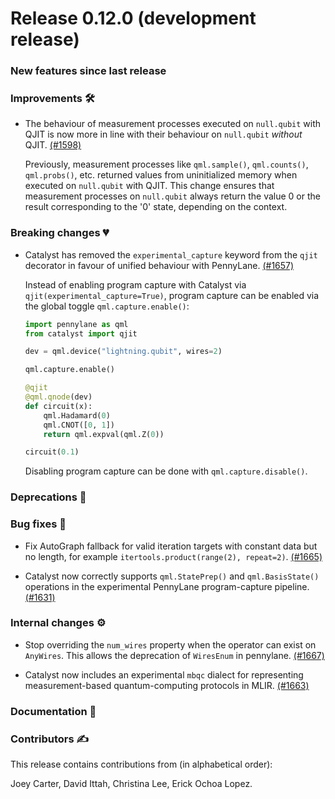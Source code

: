 # Release 0.12.0 (development release)

<h3>New features since last release</h3>

<h3>Improvements 🛠</h3>

* The behaviour of measurement processes executed on `null.qubit` with QJIT is now more in line with
  their behaviour on `null.qubit` *without* QJIT.
  [(#1598)](https://github.com/PennyLaneAI/catalyst/pull/1598)

  Previously, measurement processes like `qml.sample()`, `qml.counts()`, `qml.probs()`, etc.
  returned values from uninitialized memory when executed on `null.qubit` with QJIT. This change
  ensures that measurement processes on `null.qubit` always return the value 0 or the result
  corresponding to the '0' state, depending on the context.

<h3>Breaking changes 💔</h3>

* Catalyst has removed the `experimental_capture` keyword from the `qjit` decorator in favour of
  unified behaviour with PennyLane. 
  [(#1657)](https://github.com/PennyLaneAI/catalyst/pull/1657)

  Instead of enabling program capture with Catalyst via `qjit(experimental_capture=True)`, program capture
  can be enabled via the global toggle `qml.capture.enable()`:
  
  ```python
  import pennylane as qml
  from catalyst import qjit

  dev = qml.device("lightning.qubit", wires=2)

  qml.capture.enable()

  @qjit
  @qml.qnode(dev)
  def circuit(x):
      qml.Hadamard(0)
      qml.CNOT([0, 1])
      return qml.expval(qml.Z(0))

  circuit(0.1)
  ```

  Disabling program capture can be done with `qml.capture.disable()`.

<h3>Deprecations 👋</h3>

<h3>Bug fixes 🐛</h3>

* Fix AutoGraph fallback for valid iteration targets with constant data but no length, for example
  `itertools.product(range(2), repeat=2)`.
  [(#1665)](https://github.com/PennyLaneAI/catalyst/pull/1665)

* Catalyst now correctly supports `qml.StatePrep()` and `qml.BasisState()` operations in the
  experimental PennyLane program-capture pipeline.
  [(#1631)](https://github.com/PennyLaneAI/catalyst/pull/1631)

<h3>Internal changes ⚙️</h3>

* Stop overriding the `num_wires` property when the operator can exist on `AnyWires`. This allows the deprecation
  of `WiresEnum` in pennylane.
  [(#1667)](https://github.com/PennyLaneAI/catalyst/pull/1667)

* Catalyst now includes an experimental `mbqc` dialect for representing measurement-based
  quantum-computing protocols in MLIR.
  [(#1663)](https://github.com/PennyLaneAI/catalyst/pull/1663)

<h3>Documentation 📝</h3>

<h3>Contributors ✍️</h3>

This release contains contributions from (in alphabetical order):

Joey Carter,
David Ittah,
Christina Lee,
Erick Ochoa Lopez.
